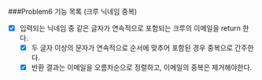 ###Problem6 기능 목록 (크루 닉네임 중복)

- [x] 입력되는 닉네임 중 같은 글자가 연속적으로 포함되는 크루의 이메일을 return 한다.
    - [x] 두 글자 이상의 문자가 연속적으로 순서에 맞추어 포함된 경우 중복으로 간주한다.
    - [x] 반환 결과는 이메일을 오름차순으로 정렬하고, 이메일의 중복은 제거해야한다.